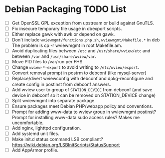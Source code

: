 Debian Packaging TODO List
==========================

- [ ] Get OpenSSL GPL exception from upstream or build against GnuTLS.
- [ ] Fix insecure temporary file usage in dbexport scripts.
- [ ] Either replace gawk with awk or depend on gawk.
- [ ] Don't include `wviewmgmt/functions.php.sh`, `wviewmgmt/Makefile.*` in deb
      The problem is cp -r wviewmgmt in root Makefile.am.
- [ ] Avoid duplicating files between `/etc` and `/usr/share/wview/etc`
      and between `/var` and `/usr/share/wview/var`.
- [ ] Move PID files to /var/run per FHS
- [ ] Change `wview-*-export` to avoid writing to `/etc/wview/export`.
- [ ] Convert removal prompt in postrm to debconf (like mysql-server)
- [ ] Replace/divert wviewconfig with debconf and dpkg-reconfigure and create
      config in postinst from debconf answers.
- [ ] Add wview user to group of `STATION_DEVICE` from debconf
      (and save device in debconf so it can be removed on STATION_DEVICE change)
- [ ] Split wviewmgmt into separate package.
- [ ] Ensure packages meet Debian PHP/webapp policy and conventions.
- [ ] Prompt for adding www-data to wview group in wviewmgmt postinst?  Prompt
      for installing www-data sudo access rules?  Makes me uncomfortable.
- [ ] Add nginx, lighttpd configuration.
- [ ] Add systemd unit files.
- [ ] Make init.d status command LSB compliant?
      https://wiki.debian.org/LSBInitScripts/StatusSupport
- [ ] Add AppArmor profile.
